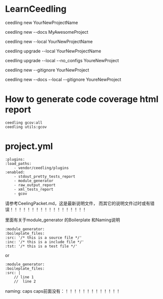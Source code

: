 # LearnCeedling

ceedling new YourNewProjectName

ceedling new --docs MyAwesomeProject

ceedling new --local YourNewProjectName

ceedling upgrade --local YourNewProjectName

ceedling upgrade --local --no_configs YoureNewProject

ceedling new --gitignore YourNewProject

ceedling new --docs --local --gitignore YoureNewProject

# How to generate code coverage html report
    ceedling gcov:all
    ceedling utils:gcov


# project.yml

    :plugins:
    :load_paths:
        - vendor/ceedling/plugins
    :enabled:
        - stdout_pretty_tests_report
        - module_generator
        - raw_output_report
        - xml_tests_report
        - gcov


请参考CeelingPacket.md，这是最新说明文件，
而其它的说明文件过时或有错误！！！！！！！！！！！！！！！！！！

里面有关于module_generator 的Boilerplate 和Naming说明 

    :module_generator:
    :boileplate_files:
    :src: '/* this is a source file */'
    :inc: '/* this is a include file */'
    :tst: '/* this is a test file */'

or 

    :module_generator:
    :boileplate_files:
    :src: |
        // line 1
        //  line 2
    

naming: caps   caps前面没有：！！！！！！！！！！！！！
